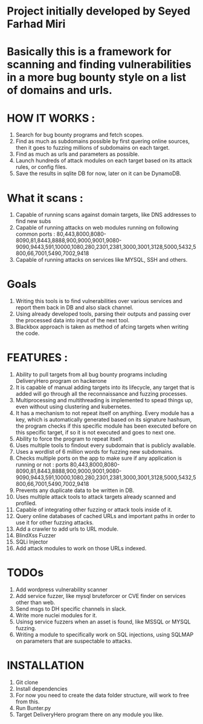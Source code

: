 # Project initially developed by Seyed Farhad Miri

# Basically this is a framework for scanning and finding vulnerabilities in a more bug bounty style on a list of domains and urls.

# HOW IT WORKS : 
 1. Search for bug bounty programs and fetch scopes.
 2. Find as much as subdomains possible by first quering online sources, then it goes to fuzzing millions of subdomains on each target.
 3. Find as much as urls and parameters as possible.
 4. Launch hundreds of attack modules on each target based on its attack rules, or config files.
 5. Save the results in sqlite DB for now, later on it can be DynamoDB.

# What it scans :
 1. Capable of running scans against domain targets, like DNS addresses to find new subs
 2. Capable of running attacks on web modules running on following common ports : 80,443,8000,8080-8090,81,8443,8888,900,9000,9001,9080-9090,9443,591,10000,1080,280,2301,2381,3000,3001,3128,5000,5432,5800,66,7001,5490,7002,9418
 3. Capable of running attacks on services like MYSQL, SSH and others.

# Goals
1. Writing this tools is to find vulnerabilities over various services and report them back in DB and also slack channel.
2. Using already developed tools, parsing their outputs and passing over the processed data into input of the next tool.
3. Blackbox approach is taken as method of afcing targets when writing the code.


# FEATURES :
1. Ability to pull targets from all bug bounty programs including DeliveryHero program on hackerone
2. It is capable of manual adding targets into its lifecycle, any target that is added will go through all the reconnaissance and fuzzing processes.
3. Multiprocessing and multithreading is implemented to spead things up, even without using clustering and kubernetes.
4. It has a mechanism to not repeat itself on anything. Every module has a key, which is automatically generated based on its signature hashsum, the program checks if this specific module has been executed before on this specific target, if so it is not executed and goes to next one.
5. Ability to force the program to repeat itself.
6. Uses multiple tools to findout every subdomain that is publicly available.
7. Uses a wordlist of 6 million words for fuzzing new subdomains.
8. Checks multiple ports on the app to make sure if any application is running or not : ports 80,443,8000,8080-8090,81,8443,8888,900,9000,9001,9080-9090,9443,591,10000,1080,280,2301,2381,3000,3001,3128,5000,5432,5800,66,7001,5490,7002,9418
9. Prevents any duplicate data to be written in DB.
10. Uses multiple attack tools to attack targets already scanned and profiled.
11. Capable of integrating other fuzzing or attack tools inside of it.
12. Query online databases of cached URLs and important paths in order to use it for other fuzzing attacks.
13. Add a crawler to add urls to URL module.
14. BlindXss Fuzzer
15. SQLi Injector
16. Add attack modules to work on those URLs indexed.



# TODOs
1. Add wordpress vulnerability scanner
2. Add service fuzzer, like mysql bruteforcer or CVE finder on services other than web.
3. Send msgs to DH specific channels in slack.
4. Write more nuclei modules for it.
5. Usinsg service fuzzers when an asset is found, like MSSQL or MYSQL fuzzing.
6. Writing a module to specifically work on SQL injections, using SQLMAP on parameters that are suspectable to attacks.

# INSTALLATION
1. Git clone
2. Install dependencies
3. For now you need to create the data folder structure, will work to free from this.
4. Run Bunter.py
5. Target DeliveryHero program there on any module you like.
